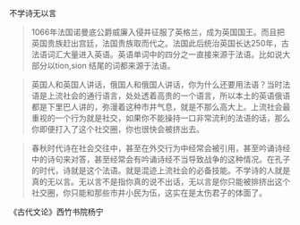 

不学诗无以言
> 1066年法国诺曼底公爵威廉入侵并征服了英格兰，成为英国国王。而且把英国贵族赶出宫廷，法国贵族取而代之。法国此后统治英国长达250年，古法语词汇大量进入英语。英语单词中的四分之一直接来源于法语。比如说大部分以tion,sion 结尾的词都来源于法语。  

> 英国人和英国人讲话，俄国人和俄国人讲话，你为什么还要用法语？当时法语是上流社会的通行语言，处处透着高贵的一个语言，所以本土的英语俄语都是下里巴人讲的，弥漫着这种市井气息，就是不那么高大上。上流社会最重视的一个行为就是社交，如果你不能操持一口非常流利的法语的话，那么你即便打入了这个社交圈，你也很快会被挤出去。

>  春秋时代诗在社会交往中，甚至在外交行为中经常会被引用，甚至吟诵诗经中的诗句来对答，甚至经常会有吟诵诗经不当导致战争的这种情况。在孔子的时代，诗就是这个法语。就是混迹上流社会的必备技能。不学诗的人就是真的无以言。无以言不是指你真的说不出话，无以言是你只能被排挤出这个社交圈，你只能和那些市井小民为伍，这实在是太伤君子的体面了。


《古代文论》西竹书院杨宁

